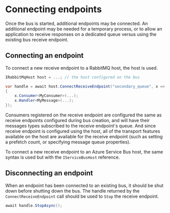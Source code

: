 # Connecting endpoints

Once the bus is started, additional endpoints may be connected. An additional endpoint may be needed 
for a temporary process, or to allow an application to receive responses on a dedicated queue versus 
using the existing bus receive endpoint.

## Connecting an endpoint

To connect a new receive endpoint to a RabbitMQ host, the host is used.

```csharp
IRabbitMqHost host = ...; // the host configured on the bus

var handle = await host.ConnectReceiveEndpoint("secondary_queue", x =>
{
    x.Consumer<MyConsumer>(...);
    x.Handler<MyMessage>(...);
});
```

Consumers registered on the receive endpoint are configured the same as receive endpoints configured during bus creation, 
and will have their messages types subscribed to the receive endpoint's queue. And since receive endpoint is configured 
using the host, all of the transport features available on the host are available for the receive endpoint (such as 
setting a prefetch count, or specifying message queue properties).

To connect a new receive endpoint to an Azure Service Bus host, the same syntax is used but with the `IServiceBusHost` reference.

## Disconnecting an endpoint

When an endpoint has been connected to an existing bus, it should be shut down before shutting down the bus. 
The handle returned by the `ConnectReceiveEndpoint` call should be used to `Stop` the receive endpoint.

```csharp
await handle.StopAsync();
```